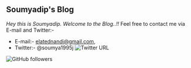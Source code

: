 
## Soumyadip's Blog

*Hey this is Soumyadip. Welcome to the Blog..!!* 
Feel free to contact me via E-mail and Twitter:- 
- E-mail:- elatednandi@gmail.com, 
- Twitter:- @soumya1995j ![Twitter URL](https://img.shields.io/twitter/url?style=social&url=https%3A%2F%2Ftwitter.com%2FSoumya1995j)

![GitHub followers](https://img.shields.io/github/followers/soumyadip1995?label=follow&style=social)
 

